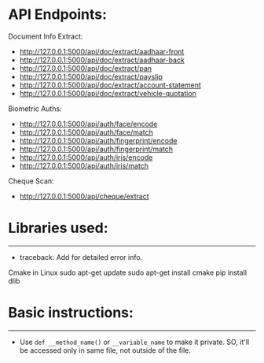 # API Endpoints:

Document Info Extract:

- http://127.0.0.1:5000/api/doc/extract/aadhaar-front
- http://127.0.0.1:5000/api/doc/extract/aadhaar-back
- http://127.0.0.1:5000/api/doc/extract/pan
- http://127.0.0.1:5000/api/doc/extract/payslip
- http://127.0.0.1:5000/api/doc/extract/account-statement
- http://127.0.0.1:5000/api/doc/extract/vehicle-quotation

Biometric Auths:

- http://127.0.0.1:5000/api/auth/face/encode
- http://127.0.0.1:5000/api/auth/face/match
- http://127.0.0.1:5000/api/auth/fingerprint/encode
- http://127.0.0.1:5000/api/auth/fingerprint/match
- http://127.0.0.1:5000/api/auth/iris/encode
- http://127.0.0.1:5000/api/auth/iris/match

Cheque Scan:

- http://127.0.0.1:5000/api/cheque/extract

# Libraries used:

---

- traceback: Add for detailed error info.

Cmake in Linux
sudo apt-get update
sudo apt-get install cmake
pip install dlib

# Basic instructions:

---

- Use `def __method_name()` or `__variable_name` to make it private. SO, it'll be accessed only in same file, not outside of the file.
